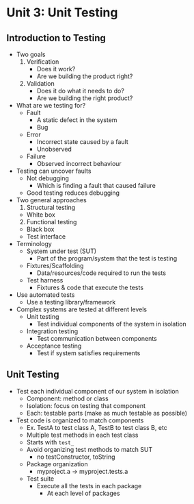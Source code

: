 # Unit 3: Unit Testing
## Introduction to Testing
- Two goals
  1. Verification
     - Does it work?
     - Are we building the product right?
  2. Validation
     -  Does it do what it needs to do?
     -  Are we building the right product?
- What are we testing for?
  - Fault
    - A static defect in the system
    - Bug
  - Error
    - Incorrect state caused by a fault
    - Unobserved
  - Failure
    - Observed incorrect behaviour
- Testing can uncover faults
  - Not debugging
    - Which is finding a fault that caused failure
  - Good testing reduces debugging
- Two general approaches
  1. Structural testing
    - White box
  2. Functional testing
    - Black box
    - Test interface
- Terminology
  - System under test (SUT)
    - Part of the program/system that the test is testing
  - Fixtures/Scaffolding
    - Data/resources/code required to run the tests
  - Test harness
    - Fixtures & code that execute the tests
- Use automated tests
  - Use a testing library/framework
- Complex systems are tested at different levels
  - Unit testing
    - Test individual components of the system in isolation
  - Integration testing
    - Test communication between components
  - Acceptance testing
    - Test if system satisfies requirements
## Unit Testing
- Test each individual component of our system in isolation
  - Component: method or class
  - Isolation: focus on testing that component
  - Each: testable parts (make as much testable as possible)
- Test code is organized to match components
  - Ex. TestA to test class A, TestB to test class B, etc
  - Multiple test methods in each test class
  - Starts with `test_`
  - Avoid organizing test methods to match SUT
    - no testConstructor, toString
  - Package organization
    - myproject.a -> myproject.tests.a
  - Test suite
    - Execute all the tests in each package
      - At each level of packages
